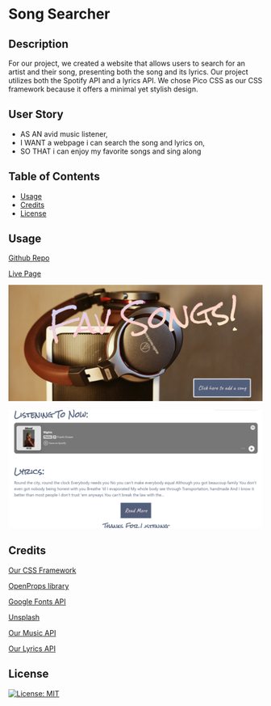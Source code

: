 # Song Searcher

## Description

For our project, we created a website that allows users to search for an artist and their song, presenting both the song and its lyrics. Our project utilizes both the Spotify API and a lyrics API. We chose Pico CSS as our CSS framework because it offers a minimal yet stylish design.

## User Story

- AS AN avid music listener, 
- I WANT a webpage i can search the song and lyrics on, 
- SO THAT i can enjoy my favorite songs and sing along

## Table of Contents

- [Usage](#usage)
- [Credits](#credits)
- [License](#license)


## Usage

<a href="https://github.com/JoseGuache/Project1_songSearcher.git">Github Repo</a>

<a href="https://joseguache.github.io/Project1_songSearcher/">Live Page</a>

![alt text](./assets/images/HomepageScreenshot.png)

![alt text](./assets/images/Main.png)

## Credits

<a href="https://picocss.com/">Our CSS Framework</a>

<a href="https://open-props.style/">OpenProps library</a>

<a href="https://fonts.googleapis.com">Google Fonts API</a>

<a href="https://unsplash.com/@duck58cth?utm_content=creditCopyText&utm_medium=referral&utm_source=unsplash">Unsplash</a>

<a href="https://rapidapi.com/Glavier/api/spotify23/playground/apiendpoint_1dc51f1b-a2c6-4f9a-9c6c-32019c7301b2">Our Music API</a>

<a href="https://www.postman.com/cs-demo/public-rest-apis/request/algu09l/lyrics-search?tab=overview">Our Lyrics API</a>

## License

[![License: MIT](https://img.shields.io/badge/License-MIT-yellow.svg)](https://opensource.org/licenses/MIT)